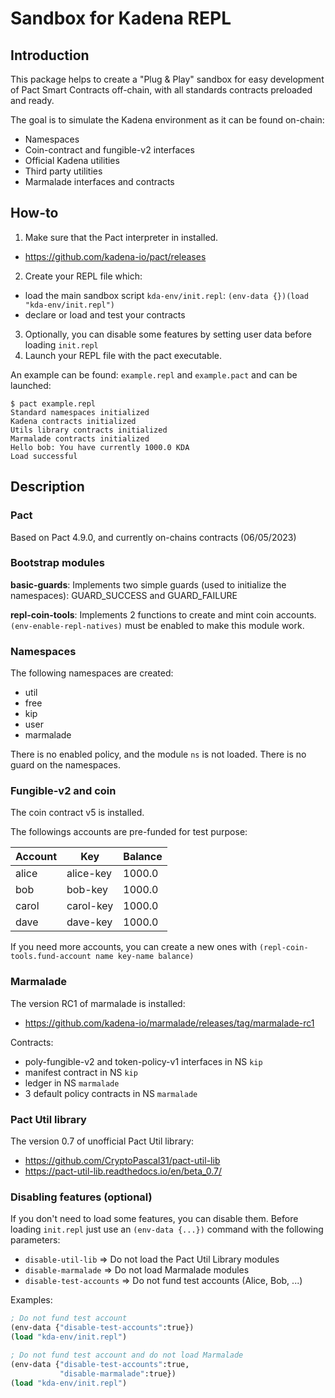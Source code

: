 # Sandbox for Kadena REPL

## Introduction

This package helps to create a "Plug & Play" sandbox for easy development of Pact Smart Contracts off-chain, with all standards contracts preloaded and ready.

The goal is to simulate the Kadena environment as it can be found on-chain:

 * Namespaces
 * Coin-contract and fungible-v2 interfaces
 * Official Kadena utilities
 * Third party utilities
 * Marmalade interfaces and contracts

## How-to

1. Make sure that the Pact interpreter in installed.
  - https://github.com/kadena-io/pact/releases
2. Create your REPL file which:
  - load the main sandbox script `kda-env/init.repl`: `(env-data {})(load "kda-env/init.repl")`
  - declare or load and test your contracts
3. Optionally, you can disable some features by setting user data before loading `init.repl`
4. Launch your REPL file with the pact executable.

An example can be found: `example.repl` and `example.pact` and can be launched:
```
$ pact example.repl
Standard namespaces initialized
Kadena contracts initialized
Utils library contracts initialized
Marmalade contracts initialized
Hello bob: You have currently 1000.0 KDA
Load successful
```

## Description

### Pact
Based on Pact 4.9.0, and currently on-chains contracts (06/05/2023)

### Bootstrap modules

**basic-guards**: Implements two simple guards (used to initialize the namespaces):
 GUARD_SUCCESS and GUARD_FAILURE

**repl-coin-tools**: Implements 2 functions to create and mint coin accounts.`(env-enable-repl-natives)` must be enabled to make this module work.

### Namespaces
The following namespaces are created:
  - util
  - free
  - kip
  - user
  - marmalade

There is no enabled policy, and the module `ns` is not loaded.
There is no guard on the namespaces.

### Fungible-v2 and coin
The coin contract v5 is installed.

The followings accounts are pre-funded for test purpose:

| Account | Key       |  Balance |
|---------|-----------|----------|
| alice   | alice-key | 1000.0   |
| bob     | bob-key   | 1000.0   |
| carol   | carol-key | 1000.0   |
| dave    | dave-key  | 1000.0   |

If you need more accounts, you can create a new ones with `(repl-coin-tools.fund-account name key-name balance)`


### Marmalade
The version RC1 of marmalade is installed:
- https://github.com/kadena-io/marmalade/releases/tag/marmalade-rc1

Contracts:
- poly-fungible-v2 and token-policy-v1 interfaces in NS `kip`
- manifest contract in NS `kip`
- ledger in NS `marmalade`
- 3 default policy contracts in NS `marmalade`


### Pact Util library
The version 0.7 of unofficial Pact Util library:
- https://github.com/CryptoPascal31/pact-util-lib
- https://pact-util-lib.readthedocs.io/en/beta_0.7/

### Disabling features (optional)
If you don't need to load some features, you can disable them.
Before loading `init.repl` just use an `(env-data {...})` command with the following parameters:

  - `disable-util-lib` => Do not load the Pact Util Library modules
  - `disable-marmalade` => Do not load Marmalade modules
  - `disable-test-accounts` => Do not fund test accounts (Alice, Bob, ...)

  Examples:
  ```lisp
  ; Do not fund test account
  (env-data {"disable-test-accounts":true})
  (load "kda-env/init.repl")
  ```

  ```lisp
  ; Do not fund test account and do not load Marmalade
  (env-data {"disable-test-accounts":true,
             "disable-marmalade":true})
  (load "kda-env/init.repl")
  ```
